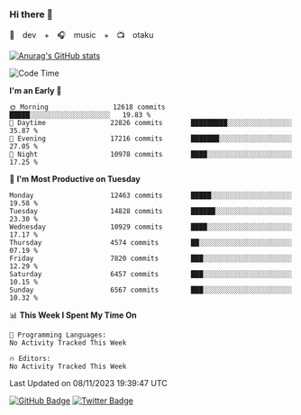### Hi there 👋

🚀　dev　+　🎧　music　+　📺　otaku


[![Anurag's GitHub stats](https://github-readme-stats.vercel.app/api?username=koheitasaka&count_private=true&show_icons=true&theme=monokai)](https://github.com/koheitasaka/github-readme-stats)

<!--START_SECTION:waka-->
![Code Time](http://img.shields.io/badge/Code%20Time-1%2C161%20hrs%2023%20mins-blue)

**I'm an Early 🐤** 

```text
🌞 Morning                12618 commits       █████░░░░░░░░░░░░░░░░░░░░   19.83 % 
🌆 Daytime                22826 commits       █████████░░░░░░░░░░░░░░░░   35.87 % 
🌃 Evening                17216 commits       ███████░░░░░░░░░░░░░░░░░░   27.05 % 
🌙 Night                  10978 commits       ████░░░░░░░░░░░░░░░░░░░░░   17.25 % 
```
📅 **I'm Most Productive on Tuesday** 

```text
Monday                   12463 commits       █████░░░░░░░░░░░░░░░░░░░░   19.58 % 
Tuesday                  14828 commits       ██████░░░░░░░░░░░░░░░░░░░   23.30 % 
Wednesday                10929 commits       ████░░░░░░░░░░░░░░░░░░░░░   17.17 % 
Thursday                 4574 commits        ██░░░░░░░░░░░░░░░░░░░░░░░   07.19 % 
Friday                   7820 commits        ███░░░░░░░░░░░░░░░░░░░░░░   12.29 % 
Saturday                 6457 commits        ███░░░░░░░░░░░░░░░░░░░░░░   10.15 % 
Sunday                   6567 commits        ███░░░░░░░░░░░░░░░░░░░░░░   10.32 % 
```


📊 **This Week I Spent My Time On** 

```text
💬 Programming Languages: 
No Activity Tracked This Week

🔥 Editors: 
No Activity Tracked This Week
```


 Last Updated on 08/11/2023 19:39:47 UTC
<!--END_SECTION:waka-->

[![GitHub Badge](https://img.shields.io/badge/GitHub-100000?style=for-the-badge&logo=github&logoColor=white)](https://github.com/koheitasaka)
[![Twitter Badge](https://img.shields.io/badge/Twitter-1DA1F2?style=for-the-badge&logo=twitter&logoColor=white)](https://twitter.com/sleep_asleep_)
